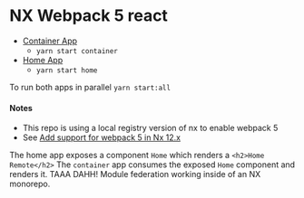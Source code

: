 # NX Webpack 5 react

- [Container App](http://localhost:4200/)
  - `yarn start container`
- [Home App](http://localhost:4100/)
  - `yarn start home`

To run both apps in parallel
`yarn start:all`

#### Notes

- This repo is using a local registry version of nx to enable webpack 5
- See [Add support for webpack 5 in Nx 12.x](https://github.com/nrwl/nx/pull/5892)

The home app exposes a component `Home` which renders a `<h2>Home Remote</h2>`
The `container` app consumes the exposed `Home` component and renders it. TAAA DAHH! Module federation working inside of an NX monorepo.
